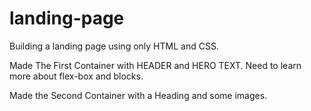 # landing-page
Building a landing page using only HTML and CSS.

Made The First Container with HEADER and HERO TEXT.
Need to learn more about flex-box and blocks.

Made the Second Container with a Heading and some images.